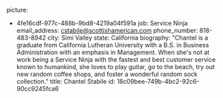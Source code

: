 picture:
  - 4fe16cdf-977c-488b-9bd8-4219a04f591a
job: Service Ninja
email_address: cstabile@scottishamerican.com
phone_number: 818-483-8942
city: Simi Valley
state: California
biography: "Chantel is a graduate from California Lutheran University with a B.S. in Business Administration with an emphasis in Management. When she's not at work being a Service Ninja with the fastest and best customer service known to humankind, she loves to play guitar, go to the beach, try out new random coffee shops, and foster a wonderful random sock collection."
title: Chantel Stabile
id: 18c09bee-749b-4bc2-92c6-90cc9245fca6
